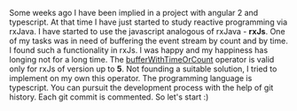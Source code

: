 Some weeks ago I have been implied in a project with angular 2 and typescript. At that time I have just started to study
reactive programming via rxJava. I have started to use the javascript analogous of rxJava - **rxJs**.  One of my
tasks was in need of buffering the event stream by count and by time.
I found such a functionality  in rxJs.
I was happy and my happiness has longing not for a long time.
The [bufferWithTimeOrCount](https://github.com/Reactive-Extensions/RxJS/blob/master/doc/api/core/operators/bufferwithtimeorcount.md) operator is valid only for rxJs of version up to **5**. 
Not founding a suitable solution, I tried to implement on my own this operator.
The programming language is typescript. 
You can pursuit the development process with the help of git history. Each git commit is commented. So let's start :)
